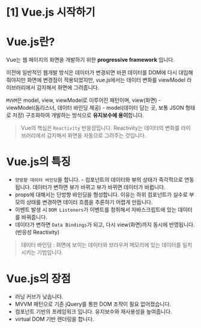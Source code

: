 # [1] Vue.js 시작하기

# Vue.js란?

Vue는 웹 페이지의 화면을 개발하기 위한 **progressive framework** 입니다.

이전에 일반적인 웹개발 방식은 데이터가 변경되면 바뀐 데이터를 DOM에 다시 대입해줘야지만 화면에 변경점이 적용되었지만,
vue.js에서는 데이터 변화를 viewModel 라이브러리에서 감지해서 화면에 그려줍니다.

`MVVM`은 model, view, viewModel로 이루어진 패턴이며, view(화면) - viewModel(돔리스너, 데이터 바인딩 제공) - model(데이터 담는 곳, 보통 JSON 형태로 저장) 구조화하여 개발하는 방식으로 **유지보수에 용이**합니다.

> Vue의 핵심은 `Reactivity` 반응성입니다.
> Reactivity는 데이터의 변화를 라이브러리에서 감지해서 화면을 자동으로 그려주는 것입니다.

# Vue.js의 특징

- `양방향 데이터 바인딩`을 합니다. - 컴포넌트의 데이터와 뷰의 상태가 즉각적으로 연동됩니다. 데이터가 변하면 뷰가 바뀌고 뷰가 바뀌면 데이터가 바뀝니다.
- props에 대해서는 단방향 바인딩을 형성합니다. 이유는 하위 컴포넌트가 실수로 부모의 상태를 변경하면 데이터 흐름을 추론하기 어렵게 만듭니다.
- 이벤트 발생 시 `DOM Listeners`가 이벤트를 청취해서 자바스크립트에 있는 데이터를 바꿔줍니다.
- 데이터가 변하면 `Data Bindings`가 되고, 다시 view(화면)까지 동시에 반영됩니다. (반응성 Reactivity)

> 데이터 바인딩 : 화면에 보이는 데이터와 브라우저 메모리에 있는 데이터를 일치시키는 기법입니다.

# Vue.js의 장점

- 러닝 커브가 낮습니다.
- MVVM 패턴으로 기존 jQuery를 통한 DOM 조작이 필요 없어졌습니다.
- 컴포넌트 기반의 프레임워크 입니다. 유지보수와 재사용성을 높여줍니다.
- virtual DOM 기반 렌더링을 합니다.
